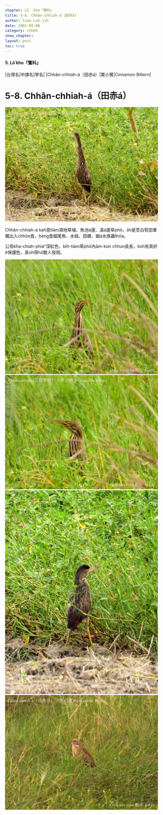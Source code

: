 ```yaml
---
chapter: Lō͘ kho『鷺科』
title: 5-8. Chhân-chhiah-á（田赤á）
author: Siau Lah-jih
date: 2001-05-08
category: chheh
show_chapter:
layout: post
toc: true
---
```


#### 5. Lō͘ kho『鷺科』

|台灣名|中譯名|學名|
|Chhân-chhiah-á（田赤á）|栗小鷺|Cinnamon Bittern|


# 5-8. Chhân-chhiah-á（田赤á）

![](../too5/05/05-8-3.田赤á.jpg)


Chhân-chhiah-á kah意tiàm濕地草埔、魚池á邊、溪á邊草phō，a̍h是茭白筍田單獨出入chhōe食，hèng食細尾魚、水蛙、田螺、蝦á水族蟲thōa。

公鳥kha-chiah-phiaⁿ深紅色，bih-tiàm草phō內ām-kún chhun長長，koh有真好ê保護色，真oh得hō͘敵人發現。


![](../too5/05/05-8-1.田赤á.jpg)
![](../too5/05/05-8-2.田赤á.jpg)
![](../too5/05/05-8-4.田赤á.jpg)
![](../too5/05/05-8-5.田赤á.jpg)

